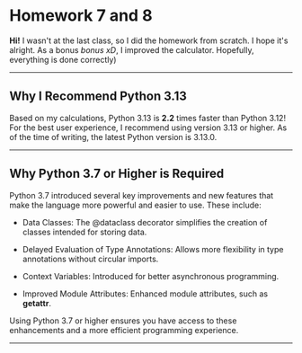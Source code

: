 # Homework 7 and 8

**Hi!** I wasn't at the last class, so I did the homework from scratch. I hope it's alright. As a bonus *bonus xD*, I improved the calculator. Hopefully, everything is done correctly)

---

## Why I Recommend Python 3.13

Based on my calculations, Python 3.13 is **2.2** times faster than Python 3.12! For the best user experience, I recommend using version 3.13 or higher. As of the time of writing, the latest Python version is 3.13.0.

---

## Why Python 3.7 or Higher is Required

Python 3.7 introduced several key improvements and new features that make the language more powerful and easier to use. These include:

- Data Classes: The @dataclass decorator simplifies the creation of classes intended for storing data.

- Delayed Evaluation of Type Annotations: Allows more flexibility in type annotations without circular imports.

- Context Variables: Introduced for better asynchronous programming.

- Improved Module Attributes: Enhanced module attributes, such as __getattr__.

Using Python 3.7 or higher ensures you have access to these enhancements and a more efficient programming experience.

---
